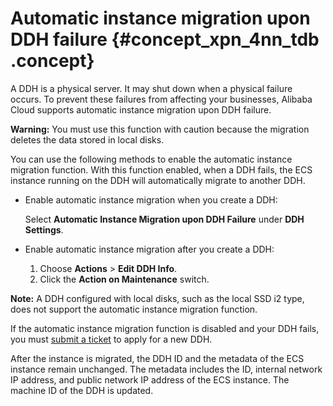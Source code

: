 # Automatic instance migration upon DDH failure {#concept_xpn_4nn_tdb .concept}

A DDH is a physical server. It may shut down when a physical failure occurs. To prevent these failures from affecting your businesses, Alibaba Cloud supports automatic instance migration upon DDH failure.

**Warning:** You must use this function with caution because the migration deletes the data stored in local disks.

You can use the following methods to enable the automatic instance migration function. With this function enabled, when a DDH fails, the ECS instance running on the DDH will automatically migrate to another DDH.

-   Enable automatic instance migration when you create a DDH:

    Select **Automatic Instance Migration upon DDH Failure** under **DDH Settings**.

-   Enable automatic instance migration after you create a DDH:
    1.  Choose **Actions** \> **Edit DDH Info**.
    2.  Click the **Action on Maintenance** switch.

**Note:** A DDH configured with local disks, such as the local SSD i2 type, does not support the automatic instance migration function.

If the automatic instance migration function is disabled and your DDH fails, you must [submit a ticket](https://workorder-intl.console.aliyun.com/#/overview) to apply for a new DDH.

After the instance is migrated, the DDH ID and the metadata of the ECS instance remain unchanged. The metadata includes the ID, internal network IP address, and public network IP address of the ECS instance. The machine ID of the DDH is updated.

